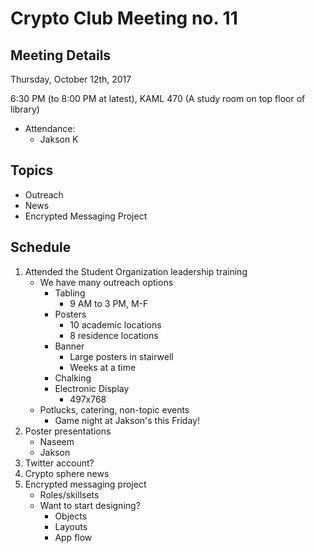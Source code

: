# Crypto Club Meeting no. 11

## Meeting Details

Thursday, October 12th, 2017

6:30 PM (to 8:00 PM at latest), KAML 470 (A study room on top floor of library)

* Attendance:
	* Jakson K

## Topics
* Outreach
* News
* Encrypted Messaging Project

## Schedule
1. Attended the Student Organization leadership training
	* We have many outreach options
		* Tabling
			* 9 AM to 3 PM, M-F
		* Posters
			* 10 academic locations
			* 8 residence locations
		* Banner
			* Large posters in stairwell
			* Weeks at a time
		* Chalking
		* Electronic Display
			* 497x768
	* Potlucks, catering, non-topic events
		* Game night at Jakson's this Friday!
2. Poster presentations
	* Naseem
	* Jakson
3. Twitter account?
4. Crypto sphere news
5. Encrypted messaging project
	* Roles/skillsets
	* Want to start designing?
		* Objects
		* Layouts
		* App flow
